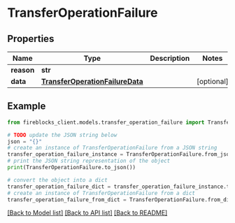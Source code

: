 # TransferOperationFailure


## Properties

Name | Type | Description | Notes
------------ | ------------- | ------------- | -------------
**reason** | **str** |  | 
**data** | [**TransferOperationFailureData**](TransferOperationFailureData.md) |  | [optional] 

## Example

```python
from fireblocks_client.models.transfer_operation_failure import TransferOperationFailure

# TODO update the JSON string below
json = "{}"
# create an instance of TransferOperationFailure from a JSON string
transfer_operation_failure_instance = TransferOperationFailure.from_json(json)
# print the JSON string representation of the object
print(TransferOperationFailure.to_json())

# convert the object into a dict
transfer_operation_failure_dict = transfer_operation_failure_instance.to_dict()
# create an instance of TransferOperationFailure from a dict
transfer_operation_failure_from_dict = TransferOperationFailure.from_dict(transfer_operation_failure_dict)
```
[[Back to Model list]](../README.md#documentation-for-models) [[Back to API list]](../README.md#documentation-for-api-endpoints) [[Back to README]](../README.md)


